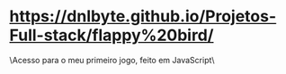 # https://dnlbyte.github.io/Projetos-Full-stack/flappy%20bird/

\\Acesso para o meu primeiro jogo, feito em JavaScript\\
